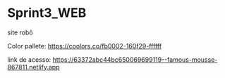 # Sprint3_WEB
 site robô

Color pallete: https://coolors.co/fb0002-160f29-ffffff

link de acesso: https://63372abc44bc650069699119--famous-mousse-867811.netlify.app

